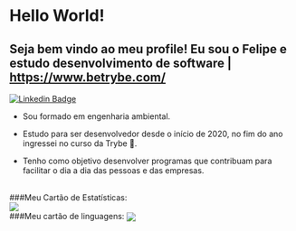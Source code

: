 # Hello World!

## Seja bem vindo ao meu profile! Eu sou o Felipe e estudo desenvolvimento de software | https://www.betrybe.com/

[![Linkedin Badge](https://img.shields.io/badge/-LinkedIn-blue?style=flat-square&logo=Linkedin&logoColor=white&link=https://www.linkedin.com/in/fagnerpsantos/)](https://www.linkedin.com/in/felipe-de-carvalho-lopes-cardoso/)

- Sou formado em engenharia ambiental.

- Estudo para ser desenvolvedor desde o início de 2020, no fim do ano ingressei no curso da Trybe  🚀. 

- Tenho como objetivo desenvolver programas que contribuam para facilitar o dia a dia das pessoas e das empresas. 

<br>
###Meu Cartão de Estatísticas:
<br>
<img align="center" src="https://github-readme-stats.vercel.app/api?username=felipedclc" />
<br>
###Meu cartão de linguagens:
<img align="center" src="https://github-readme-stats.vercel.app/api/top-langs/?username=felipedclc" />

<!-- * Meu Cartão de Estatísticas:

[![GitHub stats](https://github-readme-stats.vercel.app/api?username=felipedclc)](https://github.com/felipedclc)

* Meu cartão de linguagens:

[![Top Langs](https://github-readme-stats.vercel.app/api/top-langs/?username=felipedclc)](https://github.com/felipedclc) -->
